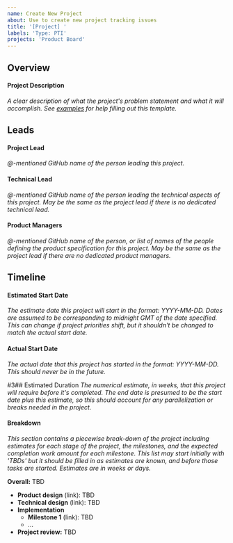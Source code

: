 ```yaml
---
name: Create New Project
about: Use to create new project tracking issues
title: '[Project] '
labels: 'Type: PTI'
projects: 'Product Board'
---
```


## Overview

#### Project Description
_A clear description of what the project's problem statement and what it will accomplish. See [examples](https://github.com/BenHenning/test-project-management-data/issues?q=is%3Aissue+label%3A%22Type%3A+PTI%22+) for help filling out this template._

## Leads

#### Project Lead
_@-mentioned GitHub name of the person leading this project._

#### Technical Lead
_@-mentioned GitHub name of the person leading the technical aspects of this project. May be the same as the project lead if there is no dedicated technical lead._

#### Product Managers
_@-mentioned GitHub name of the person, or list of names of the people defining the product specification for this project. May be the same as the project lead if there are no dedicated product managers._

## Timeline

#### Estimated Start Date
_The estimate date this project will start in the format: YYYY-MM-DD. Dates are assumed to be corresponding to midnight GMT of the date specified. This can change if project priorities shift, but it shouldn't be changed to match the actual start date._

#### Actual Start Date
_The actual date that this project has started in the format: YYYY-MM-DD. This should never be in the future._

#3## Estimated Duration
_The numerical estimate, in weeks, that this project will require before it's completed. The end date is presumed to be the start date plus this estimate, so this should account for any parallelization or breaks needed in the project._

#### Breakdown
_This section contains a piecewise break-down of the project including estimates for each stage of the project, the milestones, and the expected completion work amount for each milestone. This list may start initially with 'TBDs' but it should be filled in as estimates are known, and before those tasks are started. Estimates are in weeks or days._

**Overall:** TBD
- **Product design** (link): TBD
- **Technical design** (link): TBD
- **Implementation**
  - **Milestone 1** (link): TBD
  - ...
- **Project review:** TBD
